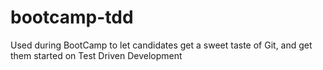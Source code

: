 bootcamp-tdd
============

Used during BootCamp to let candidates get a sweet taste of Git, and get them started on Test Driven Development
